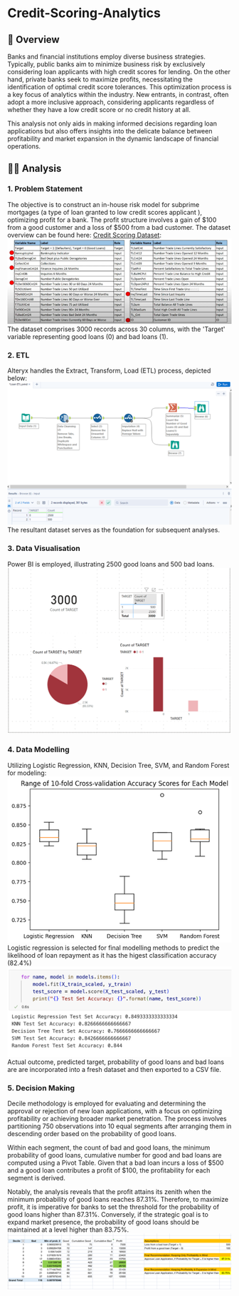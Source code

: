 # Credit-Scoring-Analytics

## 📝 Overview
Banks and financial institutions employ diverse business strategies. Typically, public banks aim to minimize business risk by exclusively considering loan applicants with high credit scores for lending. On the other hand, private banks seek to maximize profits, necessitating the identification of optimal credit score tolerances. This optimization process is a key focus of analytics within the industry. New entrants, in contrast, often adopt a more inclusive approach, considering applicants regardless of whether they have a low credit score or no credit history at all. 

This analysis not only aids in making informed decisions regarding loan applications but also offers insights into the delicate balance between profitability and market expansion in the dynamic landscape of financial operations.
##  👨‍💻 Analysis 
### 1. Problem Statement
The objective is to construct an in-house risk model for subprime mortgages (a type of loan granted to low credit scores applicant ), optimizing profit for a bank. The profit structure involves a gain of $100 from a good customer and a loss of $500 from a bad customer. The dataset overview can be found here: [Credit Scoring Dataset](https://github.com/Rui-Huang-dotcom/Credit-Scoring-Analytics/blob/main/1.%20Credit%20Scoring.csv):
![Credit Scoring Dataset](https://github.com/Rui-Huang-dotcom/Credit-Scoring-Analytics/blob/main/image/0.png)  
The dataset comprises 3000 records across 30 columns, with the 'Target' variable representing good loans (0) and bad loans (1).
### 2. ETL
Alteryx handles the Extract, Transform, Load (ETL) process, depicted below:
![](https://github.com/Rui-Huang-dotcom/Credit-Scoring-Analytics/blob/main/image/1.png)  
The resultant dataset serves as the foundation for subsequent analyses.
### 3. Data Visualisation
Power BI is employed, illustrating 2500 good loans and 500 bad loans.
![](https://github.com/Rui-Huang-dotcom/Credit-Scoring-Analytics/blob/main/image/2.png)  
### 4. Data Modelling
Utilizing Logistic Regression, KNN, Decision Tree, SVM, and Random Forest for modeling:
![](https://github.com/Rui-Huang-dotcom/Credit-Scoring-Analytics/blob/main/image/4.png) 
Logistic regression is selected for final modelling methods to predict the likelihood of loan repayment as it has the higest classification accuracy (82.4%)
![](https://github.com/Rui-Huang-dotcom/Credit-Scoring-Analytics/blob/main/image/5.png)
Actual outcome, predicted target, probability of good loans and bad loans are are incorporated into a fresh dataset and then exported to a CSV file.
### 5. Decision Making
Decile methodology is employed for evaluating and determining the approval or rejection of new loan applications, with a focus on optimizing profitability or achieving broader market penetration. The process involves partitioning 750 observations into 10 equal segments after arranging them in descending order based on the probability of good loans.

Within each segment,  the count of bad and good loans, the minimum probability of good loans, cumulative number for good and bad loans are computed using a Pivot Table. Given that a bad loan incurs a loss of $500 and a good loan contributes a profit of $100, the profitability for each segment is derived.

Notably, the analysis reveals that the profit attains its zenith when the minimum probability of good loans reaches 87.31%. Therefore, to maximize profit, it is imperative for banks to set the threshold for the probability of good loans higher than 87.31%. Conversely, if the strategic goal is to expand market presence, the probability of good loans should be maintained at a level higher than 83.75%. 
![](https://github.com/Rui-Huang-dotcom/Credit-Scoring-Analytics/blob/main/image/6.png)




